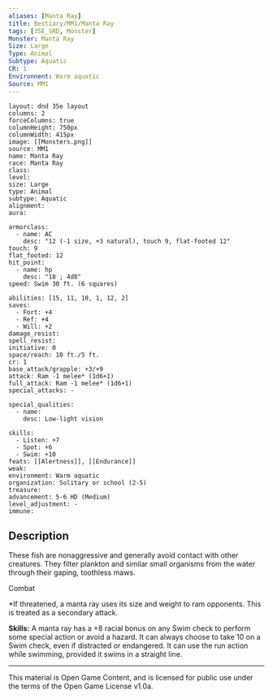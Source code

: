 ```yaml
---
aliases: [Manta Ray]
title: Bestiary/MM1/Manta Ray
tags: [35E_SRD, Monster]
Monster: Manta Ray
Size: Large
Type: Animal
Subtype: Aquatic
CR: 1
Environnent: Warm aquatic
Source: MM1
---
```


```statblock
layout: dnd 35e layout
columns: 2
forceColumns: true
columnHeight: 750px
columnWidth: 415px
image: [[Monsters.png]]
source: MM1
name: Manta Ray
race: Manta Ray
class: 
level: 
size: Large
type: Animal
subtype: Aquatic
alignment: 
aura: 

armorclass:
  - name: AC
    desc: "12 (-1 size, +3 natural), touch 9, flat-footed 12"
touch: 9
flat_footed: 12
hit_point:
  - name: hp
    desc: "18 ; 4d8"
speed: Swim 30 ft. (6 squares)

abilities: [15, 11, 10, 1, 12, 2]
saves:
  - Fort: +4
  - Ref: +4
  - Will: +2
damage_resist: 
spell_resist: 
initiative: 0
space/reach: 10 ft./5 ft.
cr: 1
base_attack/grapple: +3/+9
attack: Ram -1 melee* (1d6+1)
full_attack: Ram -1 melee* (1d6+1)
special_attacks: -

special_qualities:
  - name: 
    desc: Low-light vision

skills:
  - Listen: +7
  - Spot: +6
  - Swim: +10
feats: [[Alertness]], [[Endurance]]
weak: 
environment: Warm aquatic
organization: Solitary or school (2-5)
treasure: 
advancement: 5-6 HD (Medium)
level_adjustment: -
immune: 
```

## Description

<p>These fish are nonaggressive and generally avoid contact with other creatures. They filter plankton and similar small organisms from the water through their gaping, toothless maws.</p>
<p>Combat</p>
<p>*If threatened, a manta ray uses its size and weight to ram opponents. This is treated as a secondary attack.</p>
<p>
            <b>Skills:</b> A manta ray has a +8 racial bonus on any Swim check to perform some special action or avoid a hazard. It can always choose to take 10 on a Swim check, even if distracted or endangered. It can use the run action while swimming, provided it swims in a straight line.</p>

---

This material is Open Game Content, and is licensed for public use under
the terms of the Open Game License v1.0a.
